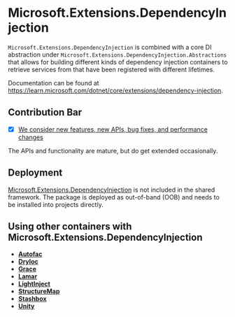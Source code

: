 # Microsoft.Extensions.DependencyInjection

`Microsoft.Extensions.DependencyInjection` is combined with a core DI abstraction under `Microsoft.Extensions.DependencyInjection.Abstractions` that allows for building different kinds of dependency injection containers to retrieve services from that have been registered with different lifetimes.

Documentation can be found at https://learn.microsoft.com/dotnet/core/extensions/dependency-injection.

## Contribution Bar
- [x] [We consider new features, new APIs, bug fixes, and performance changes](../../libraries/README.md#primary-bar)

The APIs and functionality are mature, but do get extended occasionally.

## Deployment
[Microsoft.Extensions.DependencyInjection](https://www.nuget.org/packages/Microsoft.Extensions.DependencyInjection) is not included in the shared framework. The package is deployed as out-of-band (OOB) and needs to be installed into projects directly.

## Using other containers with Microsoft.Extensions.DependencyInjection

* [**Autofac**](https://autofac.readthedocs.org/en/latest/integration/aspnetcore.html)
* [**DryIoc**](https://www.nuget.org/packages/DryIoc.Microsoft.DependencyInjection)
* [**Grace**](https://www.nuget.org/packages/Grace.DependencyInjection.Extensions)
* [**Lamar**](https://www.nuget.org/packages/Lamar.Microsoft.DependencyInjection)
* [**LightInject**](https://github.com/seesharper/LightInject.Microsoft.DependencyInjection)
* [**StructureMap**](https://github.com/structuremap/StructureMap.Microsoft.DependencyInjection)
* [**Stashbox**](https://github.com/z4kn4fein/stashbox-extensions-dependencyinjection)
* [**Unity**](https://www.nuget.org/packages/Unity.Microsoft.DependencyInjection/)
